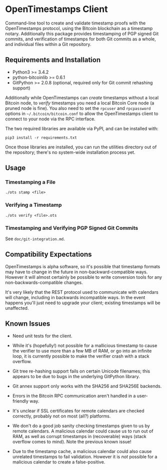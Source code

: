 # OpenTimestamps Client

Command-line tool to create and validate timestamp proofs with the
OpenTimestamps protocol, using the Bitcoin blockchain as a timestamp notary.
Additionally this package provides timestamping of PGP signed Git commits, and
verification of timestamps for both Git commits as a whole, and individual
files within a Git repository.


## Requirements and Installation

* Python3 >= 3.4.2
* python-bitcoinlib >= 0.6.1
* GitPython >= 2.0.8 (optional, required only for Git commit rehashing support)

Additionally while OpenTimestamps can *create* timestamps without a local
Bitcoin node, to *verify* timestamps you need a local Bitcoin Core node (a
pruned node is fine). You also need to set the `rpcuser` and `rpcpassword`
options in `~/.bitcoin/bitcoin.conf` to allow the OpenTimestamps client to
connect to your node via the RPC interface.

The two required libraries are available via PyPI, and can be installed with:

    pip3 install -r requirements.txt

Once those libraries are installed, you can run the utilities directory out of
the repository; there's no system-wide installation process yet.


## Usage

### Timestamping a File

    ./ots stamp <file>


### Verifying a Timestamp

    ./ots verify <file>.ots


### Timestamping and Verifying PGP Signed Git Commits

See `doc/git-integration.md`.


## Compatibility Expectations

OpenTimestamps is alpha software, so it's possible that timestamp formats may
have to change in the future in non-backward-compatible ways. However it will
almost certainly be possible to write conversion tools for any
non-backwards-compatible changes.

It's very likely that the REST protocol used to communicate with calendars will
change, including in backwards incompatible ways. In the event happens you'll
just need to upgrade your client; existing timestamps will be unaffected.


## Known Issues

* Need unit tests for the client.

* While it's (hopefully!) not possible for a mallicious timestamp to cause the
  verifier to use more than a few MB of RAM, or go into an infinite loop, it is
  currently possible to make the verifier crash with a stack overflow.

* Git tree re-hashing support fails on certain Unicode filenames; this appears
  to be due to bugs in the underlying GitPython library.

* Git annex support only works with the SHA256 and SHA256E backends.

* Errors in the Bitcoin RPC communication aren't handled in a user-friendly
  way.

* It's unclear if SSL certificates for remote calendars are checked correctly,
  probably not on most (all?) platforms.

* We don't do a good job sanity checking timestamps given to us by remote
  calendars. A malicious calendar could cause us to run out of RAM, as well as
  corrupt timestamps in (recoverable) ways (stack overflow comes to mind). Note
  the previous known issue!

* Due to the timestamp cache, a malicious calendar could also cause unrelated
  timestamps to fail validation. However it is _not_ possible for a malicious
  calendar to create a false-positive.
